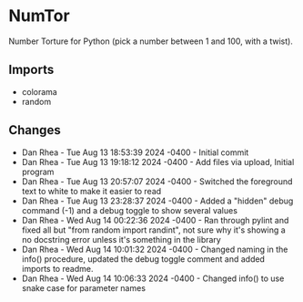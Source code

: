 # NumTor

Number Torture for Python (pick a number between 1 and 100, with a twist).

## Imports

- colorama
- random

## Changes

- Dan Rhea - Tue Aug 13 18:53:39 2024 -0400 - Initial commit
- Dan Rhea - Tue Aug 13 19:18:12 2024 -0400 - Add files via upload, Initial program
- Dan Rhea - Tue Aug 13 20:57:07 2024 -0400 - Switched the foreground text to white to make it easier to read
- Dan Rhea - Tue Aug 13 23:28:37 2024 -0400 - Added a "hidden" debug command (-1) and a debug toggle to show several values
- Dan Rhea - Wed Aug 14 00:22:36 2024 -0400 - Ran through pylint and fixed all but "from random import randint", not sure why it's showing a no docstring error unless it's something in the library
- Dan Rhea - Wed Aug 14 10:01:32 2024 -0400 - Changed naming in the info() procedure, updated the debug toggle comment and added imports to readme.
- Dan Rhea - Wed Aug 14 10:06:33 2024 -0400 - Changed info() to use snake case for parameter names
